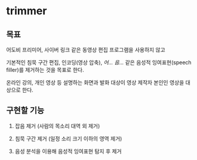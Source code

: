 # trimmer

## 목표

어도비 프리미어, 사이버 링크 같은 동영상 편집 프로그램을 사용하지 않고

기본적인 침묵 구간 편집, 인코딩(영상 압축), *어...* *음...* 같은 음성적 잉여표현(speech filler)를 제거하는 것을 목표로 한다.

온라인 강의, 개인 영상 등 설명하는 화면과 발화 대상이 영상 제작자 본인인 영상을 대상으로 한다.

## 구현할 기능

1. 잡음 제거 (사람의 목소리 대역 외 제거)

2. 침묵 구간 제거 (일정 소리 크기 이하의 영역 제거)

3. 음성 분석을 이용해 음성적 잉여표현 탐지 후 제거